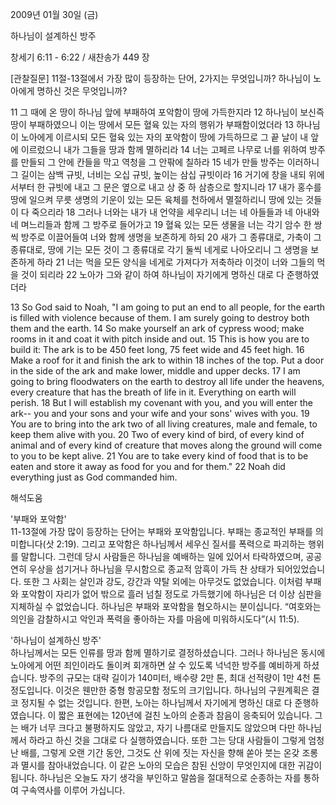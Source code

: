 2009년 01월 30일 (금)

하나님이 설계하신 방주



창세기 6:11 - 6:22 / 새찬송가 449 장

[관찰질문]
11절-13절에서 가장 많이 등장하는 단어, 2가지는 무엇입니까?
하나님이 노아에게 명하신 것은 무엇입니까?

11 그 때에 온 땅이 하나님 앞에 부패하여 포악함이 땅에 가득한지라 
12 하나님이 보신즉 땅이 부패하였으니 이는 땅에서 모든 혈육 있는 자의 행위가 부패함이었더라 
13 하나님이 노아에게 이르시되 모든 혈육 있는 자의 포악함이 땅에 가득하므로 그 끝 날이 내 앞에 이르렀으니 내가 그들을 땅과 함께 멸하리라 
14 너는 고페르 나무로 너를 위하여 방주를 만들되 그 안에 칸들을 막고 역청을 그 안팎에 칠하라 15 네가 만들 방주는 이러하니 그 길이는 삼백 규빗, 너비는 오십 규빗, 높이는 삼십 규빗이라 
16 거기에 창을 내되 위에서부터 한 규빗에 내고 그 문은 옆으로 내고 상 중 하 삼층으로 할지니라 
17 내가 홍수를 땅에 일으켜 무릇 생명의 기운이 있는 모든 육체를 천하에서 멸절하리니 땅에 있는 것들이 다 죽으리라 
18 그러나 너와는 내가 내 언약을 세우리니 너는 네 아들들과 네 아내와 네 며느리들과 함께 그 방주로 들어가고 
19 혈육 있는 모든 생물을 너는 각기 암수 한 쌍씩 방주로 이끌어들여 너와 함께 생명을 보존하게 하되 
20 새가 그 종류대로, 가축이 그 종류대로, 땅에 기는 모든 것이 그 종류대로 각기 둘씩 네게로 나아오리니 그 생명을 보존하게 하라 
21 너는 먹을 모든 양식을 네게로 가져다가 저축하라 이것이 너와 그들의 먹을 것이 되리라 
22 노아가 그와 같이 하여 하나님이 자기에게 명하신 대로 다 준행하였더라 

13 So God said to Noah, "I am going to put an end to all people, for the earth is filled with violence because of them. I am surely going to destroy both them and the earth. 
14 So make yourself an ark of cypress wood; make rooms in it and coat it with pitch inside and out. 
15 This is how you are to build it: The ark is to be 450 feet long, 75 feet wide and 45 feet high. 
16 Make a roof for it and finish the ark to within 18 inches of the top. Put a door in the side of the ark and make lower, middle and upper decks. 
17 I am going to bring floodwaters on the earth to destroy all life under the heavens, every creature that has the breath of life in it. Everything on earth will perish. 
18 But I will establish my covenant with you, and you will enter the ark-- you and your sons and your wife and your sons' wives with you. 
19 You are to bring into the ark two of all living creatures, male and female, to keep them alive with you. 
20 Two of every kind of bird, of every kind of animal and of every kind of creature that moves along the ground will come to you to be kept alive. 
21 You are to take every kind of food that is to be eaten and store it away as food for you and for them." 
22 Noah did everything just as God commanded him.

해석도움





'부패와 포악함'  
11-13절에 가장 많이 등장하는 단어는 부패와 포악함입니다. 부패는 종교적인 부패를 의미합니다(삿 2:19). 그리고 포악함은 하나님께서 세우신 질서를 폭력으로 파괴하는 행위를 말합니다. 그런데 당시 사람들은 하나님을 예배하는 일에 있어서 타락하였으며, 공공연히 우상을 섬기거나 하나님을 무시함으로 종교적 암흑이 가득 찬 상태가 되어있었습니다. 또한 그 사회는 살인과 강도, 강간과 약탈 외에는 아무것도 없었습니다. 이처럼 부패와 포악함이 자리가 없어 밖으로 흘러 넘칠 정도로 가득했기에 하나님은 더 이상 심판을 지체하실 수 없었습니다. 하나님은 부패와 포악함을 혐오하시는 분이십니다. “여호와는 의인을 감찰하시고 악인과 폭력을 좋아하는 자를 마음에 미워하시도다”(시 11:5).      

'하나님이 설계하신 방주'  
하나님께서는 모든 인류를 땅과 함께 멸하기로 결정하셨습니다. 그러나 하나님은 동시에 노아에게 어떤 죄인이라도 돌이켜 회개하면 살 수 있도록 넉넉한 방주를 예비하게 하셨습니다. 방주의 규모는 대략 길이가 140미터, 배수량 2만 톤, 최대 선적량이 1만 4천 톤 정도입니다. 이것은 웬만한 중형 항공모함 정도의 크기입니다. 하나님의 구원계획은 결코 정지될 수 없는 것입니다. 한편, 노아는 하나님께서 자기에게 명하신 대로 다 준행하였습니다. 이 짧은 표현에는 120년에 걸친 노아의 순종과 참음이 응축되어 있습니다. 그는 배가 너무 크다고 불평하지도 않았고, 자기 나름대로 만들지도 않았으며 다만 하나님께서 하라고 하신 것을 그대로 다 실행하였습니다. 또한 그는 당대 사람들이 그렇게 엄청난 배를, 그렇게 오랜 기간 동안, 그것도 산 위에 짓는 자신을 향해 쏟아 붓는 온갖 조롱과 멸시를 참아내었습니다. 이 같은 노아의 모습은 참된 신앙이 무엇인지에 대한 귀감이 됩니다. 하나님은 오늘도 자기 생각을 부인하고 말씀을 절대적으로 순종하는 자를 통하여 구속역사를 이루어 가십니다.